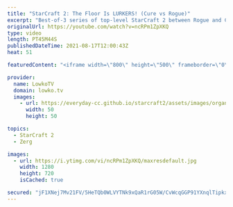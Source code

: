 ```yaml
---
title: "StarCraft 2: The Floor Is LURKERS! (Cure vs Rogue)"
excerpt: "Best-of-3 series of top-level StarCraft 2 between Rogue and Cure. In this Zerg versus Terran we watch both players execute a variety of strategies as they try to outsmart the opponent.  Support my work on Patreon: http://www.patreon.com/lowkotv Become a YouTube member: https://lowko.tv/join  My second"
originalUrl: https://youtube.com/watch?v=ncRPm1ZpXKQ
type: video
length: PT45M44S
publishedDateTime: 2021-08-17T12:00:43Z
heat: 51

featuredContent: "<iframe width=\"800\" height=\"500\" frameborder=\"0\" src=\"https://www.youtube.com/embed/ncRPm1ZpXKQ\" allow=\"accelerometer; autoplay; encrypted-media; gyroscope; picture-in-picture\" allowfullscreen></iframe>"

provider:
  name: LowkoTV
  domain: lowko.tv
  images:
    - url: https://everyday-cc.github.io/starcraft2/assets/images/organizations/lowko.tv-50x50.jpg
      width: 50
      height: 50

topics:
  - StarCraft 2
  - Zerg

images:
  - url: https://i.ytimg.com/vi/ncRPm1ZpXKQ/maxresdefault.jpg
    width: 1280
    height: 720
    isCached: true

secured: "jF1XNej7Mv21FV/5HeTQb0WLVYTNk9xQaR1rG05W/CvWcqGGP91YXnqlTipkxT3CU6SSskQnAVYaC7Bcqq/bzOIYsZ9Demqc7RMjkcLc3LHtPqkdCp+oBWEs0RcpFmQF1tbM9ugwUJeYDyKy3RZU236X0btDC5fQ3kBTAouVpnScmiBbHvarR8t9p+kyW5fGwwvdG6uY1mXNwcKVK+n1JSU2qEcNMwFde99zS1u4IoNjVZTcV9sU5s7lP8MfqQWzcfVSz8rp52WwEgmmrVCMrb4fbwiWMLEgRrevqGYqO6td2t8mk/TddaVmP9PCspjjVWcueMcKJ13NQ1apKyCoNYPWjn91a8Co+ZVvWchpDOWkhgrzrHQb0fHQBcvREJkMmfEKCHcqNAzTCpjKfHQP26qydSBqnvVAVnI8n+gTGId/OI6RCvXgHvrzfxiMaO02;ke/hGmyJtAptaIPCF5olOw=="
---
```


